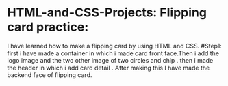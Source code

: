 # HTML-and-CSS-Projects: Flipping card practice:
I have learned how to make a flipping card by using HTML and CSS.
#Step1:
first i have made a container in which i made card front face.Then i add  the logo image and the two other image of two circles and chip .
then i made the header in which i add card detail .
After making this I have made the backend face of flipping card.



